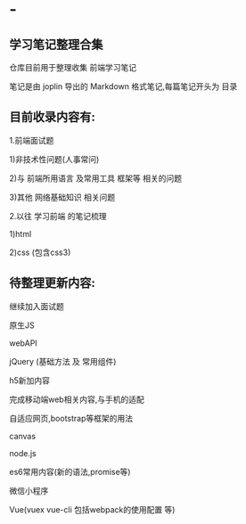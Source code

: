 # -
## 学习笔记整理合集

仓库目前用于整理收集 前端学习笔记

笔记是由 joplin 导出的 Markdown 格式笔记,每篇笔记开头为 目录

## 目前收录内容有:

1.前端面试题

  1)非技术性问题(人事常问)
  
  2)与 前端所用语言 及常用工具 框架等 相关的问题
  
  3)其他 网络基础知识 相关问题
 
2.以往 学习前端 的笔记梳理

  1)html
  
  2)css (包含css3)
  
## 待整理更新内容:

继续加入面试题

原生JS

webAPI

jQuery (基础方法 及 常用组件)

h5新加内容

完成移动端web相关内容,与手机的适配

自适应网页,bootstrap等框架的用法

canvas

node.js

es6常用内容(新的语法,promise等)

微信小程序

Vue(vuex vue-cli 包括webpack的使用配置 等)


